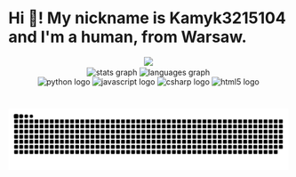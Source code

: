 <h1 align="left">Hi 👋! My nickname is Kamyk3215104 and I'm a human, from Warsaw.</h1>

<div align="center">
  <img src="https://profile-counter.glitch.me/Kamyk3215104/count.svg?"  />
</div>

<div align="center">
  <img src="https://github-readme-stats.vercel.app/api?username=Kamyk3215104&hide_title=false&hide_rank=false&show_icons=true&include_all_commits=true&count_private=true&disable_animations=false&theme=dracula&locale=en&hide_border=false" height="150" alt="stats graph"  />
  <img src="https://github-readme-stats.vercel.app/api/top-langs?username=Kamyk3215104&locale=en&hide_title=false&layout=compact&card_width=320&langs_count=5&theme=dracula&hide_border=false" height="150" alt="languages graph"  />
</div>

<div align="left">
</div>

<div align="center">
  <img src="https://cdn.jsdelivr.net/gh/devicons/devicon/icons/python/python-original.svg" height="30" width="42" alt="python logo"  />
  <img src="https://cdn.jsdelivr.net/gh/devicons/devicon/icons/javascript/javascript-original.svg" height="30" width="42" alt="javascript logo"  />
  <img src="https://cdn.jsdelivr.net/gh/devicons/devicon/icons/csharp/csharp-original.svg" height="30" width="42" alt="csharp logo"  />
<img src="https://cdn.discordapp.com/attachments/1112807909483610133/1112821174917943406/2503px-Blender_logo_no_text.png" width="42" alt="html5 logo"  />
</div>

###
<br clear="both">
<img src="https://raw.githubusercontent.com/platane/snk/output/github-contribution-grid-snake.svg" alt="Snake animation" />


###
